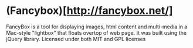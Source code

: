 # (Fancybox)[http://fancybox.net/]

FancyBox is a tool for displaying images, html content and multi-media in a Mac-style "lightbox" that floats overtop of web page. 
It was built using the jQuery library. Licensed under both MIT and GPL licenses